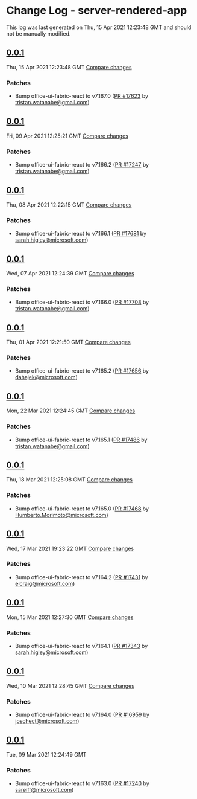 # Change Log - server-rendered-app

This log was last generated on Thu, 15 Apr 2021 12:23:48 GMT and should not be manually modified.

<!-- Start content -->

## [0.0.1](https://github.com/microsoft/fluentui/tree/server-rendered-app_v0.0.1)

Thu, 15 Apr 2021 12:23:48 GMT 
[Compare changes](https://github.com/microsoft/fluentui/compare/server-rendered-app_v0.0.1..server-rendered-app_v0.0.1)

### Patches

- Bump office-ui-fabric-react to v7.167.0 ([PR #17623](https://github.com/microsoft/fluentui/pull/17623) by tristan.watanabe@gmail.com)

## [0.0.1](https://github.com/microsoft/fluentui/tree/server-rendered-app_v0.0.1)

Fri, 09 Apr 2021 12:25:21 GMT 
[Compare changes](https://github.com/microsoft/fluentui/compare/server-rendered-app_v0.0.1..server-rendered-app_v0.0.1)

### Patches

- Bump office-ui-fabric-react to v7.166.2 ([PR #17247](https://github.com/microsoft/fluentui/pull/17247) by tristan.watanabe@gmail.com)

## [0.0.1](https://github.com/microsoft/fluentui/tree/server-rendered-app_v0.0.1)

Thu, 08 Apr 2021 12:22:15 GMT 
[Compare changes](https://github.com/microsoft/fluentui/compare/server-rendered-app_v0.0.1..server-rendered-app_v0.0.1)

### Patches

- Bump office-ui-fabric-react to v7.166.1 ([PR #17681](https://github.com/microsoft/fluentui/pull/17681) by sarah.higley@microsoft.com)

## [0.0.1](https://github.com/microsoft/fluentui/tree/server-rendered-app_v0.0.1)

Wed, 07 Apr 2021 12:24:39 GMT 
[Compare changes](https://github.com/microsoft/fluentui/compare/server-rendered-app_v0.0.1..server-rendered-app_v0.0.1)

### Patches

- Bump office-ui-fabric-react to v7.166.0 ([PR #17708](https://github.com/microsoft/fluentui/pull/17708) by tristan.watanabe@gmail.com)

## [0.0.1](https://github.com/microsoft/fluentui/tree/server-rendered-app_v0.0.1)

Thu, 01 Apr 2021 12:21:50 GMT 
[Compare changes](https://github.com/microsoft/fluentui/compare/server-rendered-app_v0.0.1..server-rendered-app_v0.0.1)

### Patches

- Bump office-ui-fabric-react to v7.165.2 ([PR #17656](https://github.com/microsoft/fluentui/pull/17656) by dahajek@microsoft.com)

## [0.0.1](https://github.com/microsoft/fluentui/tree/server-rendered-app_v0.0.1)

Mon, 22 Mar 2021 12:24:45 GMT 
[Compare changes](https://github.com/microsoft/fluentui/compare/server-rendered-app_v0.0.1..server-rendered-app_v0.0.1)

### Patches

- Bump office-ui-fabric-react to v7.165.1 ([PR #17486](https://github.com/microsoft/fluentui/pull/17486) by tristan.watanabe@gmail.com)

## [0.0.1](https://github.com/microsoft/fluentui/tree/server-rendered-app_v0.0.1)

Thu, 18 Mar 2021 12:25:08 GMT 
[Compare changes](https://github.com/microsoft/fluentui/compare/server-rendered-app_v0.0.1..server-rendered-app_v0.0.1)

### Patches

- Bump office-ui-fabric-react to v7.165.0 ([PR #17468](https://github.com/microsoft/fluentui/pull/17468) by Humberto.Morimoto@microsoft.com)

## [0.0.1](https://github.com/microsoft/fluentui/tree/server-rendered-app_v0.0.1)

Wed, 17 Mar 2021 19:23:22 GMT 
[Compare changes](https://github.com/microsoft/fluentui/compare/server-rendered-app_v0.0.1..server-rendered-app_v0.0.1)

### Patches

- Bump office-ui-fabric-react to v7.164.2 ([PR #17431](https://github.com/microsoft/fluentui/pull/17431) by elcraig@microsoft.com)

## [0.0.1](https://github.com/microsoft/fluentui/tree/server-rendered-app_v0.0.1)

Mon, 15 Mar 2021 12:27:30 GMT 
[Compare changes](https://github.com/microsoft/fluentui/compare/server-rendered-app_v0.0.1..server-rendered-app_v0.0.1)

### Patches

- Bump office-ui-fabric-react to v7.164.1 ([PR #17343](https://github.com/microsoft/fluentui/pull/17343) by sarah.higley@microsoft.com)

## [0.0.1](https://github.com/microsoft/fluentui/tree/server-rendered-app_v0.0.1)

Wed, 10 Mar 2021 12:28:45 GMT 
[Compare changes](https://github.com/microsoft/fluentui/compare/server-rendered-app_v0.0.1..server-rendered-app_v0.0.1)

### Patches

- Bump office-ui-fabric-react to v7.164.0 ([PR #16959](https://github.com/microsoft/fluentui/pull/16959) by joschect@microsoft.com)

## [0.0.1](https://github.com/microsoft/fluentui/tree/server-rendered-app_v0.0.1)

Tue, 09 Mar 2021 12:24:49 GMT

### Patches

- Bump office-ui-fabric-react to v7.163.0 ([PR #17240](https://github.com/microsoft/fluentui/pull/17240) by sareiff@microsoft.com)
